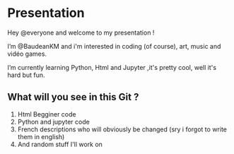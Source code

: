 # Presentation
Hey @everyone and welcome to my presentation !

I’m @BaudeanKM and i'm interested in coding (of course), art, music and vidéo games.

I’m currently learning Python, Html and Jupyter ,it's pretty cool, well it's hard but fun.
## What will you see in this Git ?
1. Html Begginer code
2. Python and jupyter code
3. French descriptions who will obviously be changed (sry i forgot to write them in english)
4. And random stuff I'll work on



<!---
BaudeanKM/BaudeanKM is a ✨ special ✨ repository because its `README.md` (this file) appears on your GitHub profile.
You can click the Preview link to take a look at your changes.
--->
